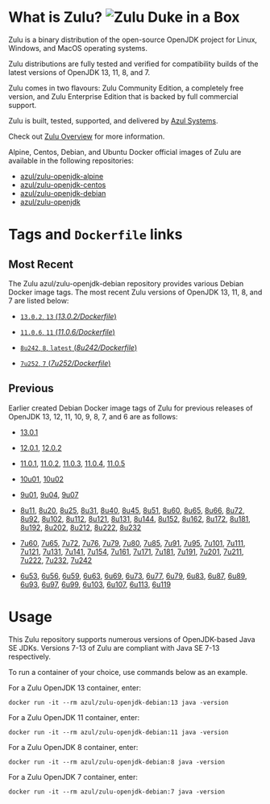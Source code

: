 What is Zulu? ![Zulu Duke in a Box][1]
======================================

Zulu is a binary distribution of the open-source OpenJDK project for Linux, Windows, and MacOS operating systems.

Zulu distributions are fully tested and verified for compatibility builds of the latest versions of OpenJDK 13, 11, 8, and 7.

Zulu comes in two flavours: Zulu Community Edition, a completely free version, and Zulu Enterprise Edition that is backed by full commercial support.

Zulu is built, tested, supported, and delivered by [Azul Systems][2].

Check out [Zulu Overview][3] for more information.

Alpine, Centos, Debian, and Ubuntu Docker official images of Zulu are available in the following repositories:

  * [azul/zulu-openjdk-alpine][4]
  * [azul/zulu-openjdk-centos][5]
  * [azul/zulu-openjdk-debian][6]
  * [azul/zulu-openjdk][7]

Tags and `Dockerfile` links
===========================

Most Recent
-----------

The Zulu azul/zulu-openjdk-debian repository provides various Debian Docker image tags. The most recent Zulu versions of OpenJDK 13, 11, 8, and 7 are listed below:

 * [`13.0.2`, `13` (*13.0.2/Dockerfile*)][93]

 * [`11.0.6`, `11` (*11.0.6/Dockerfile*)][85]

 * [`8u242`, `8`, `latest` (*8u242/Dockerfile*)][53]

 * [`7u252`, `7` (*7u252/Dockerfile*)][28]

Previous
--------

Earlier created Debian Docker image tags of Zulu for previous releases of OpenJDK 13, 12, 11, 10, 9, 8, 7, and 6 are as follows:

* [13.0.1][94]

* [12.0.1][91], [12.0.2][92]

* [11.0.1][86], [11.0.2][87], [11.0.3][88], [11.0.4][89], [11.0.5][90]

* [10u01][83], [10u02][84]

* [9u01][80], [9u04][81], [9u07][82]

* [8u11][54], [8u20][55], [8u25][56], [8u31][57], [8u40][58], [8u45][59], [8u51][60], [8u60][61], [8u65][62], [8u66][63], [8u72][64], [8u92][65], [8u102][66], [8u112][67], [8u121][68], [8u131][69], [8u144][70], [8u152][71], [8u162][72], [8u172][73], [8u181][74], [8u192][75], [8u202][76], [8u212][77], [8u222][78], [8u232][79]

* [7u60][29], [7u65][30], [7u72][31], [7u76][32], [7u79][33], [7u80][34], [7u85][35], [7u91][36], [7u95][37], [7u101][38], [7u111][39], [7u121][40], [7u131][41], [7u141][42], [7u154][43], [7u161][44], [7u171][45], [7u181][46], [7u191][47], [7u201][48], [7u211][49], [7u222][50], [7u232][51], [7u242][52]

* [6u53][10], [6u56][11], [6u59][12], [6u63][13], [6u69][14], [6u73][15], [6u77][16], [6u79][17], [6u83][18], [6u87][19], [6u89][20], [6u93][21], [6u97][22], [6u99][23], [6u103][24], [6u107][25], [6u113][26], [6u119][27]

Usage
=====

This Zulu repository supports numerous versions of OpenJDK-based Java SE JDKs. Versions 7-13 of Zulu are compliant with Java SE 7-13 respectively.

To run a container of your choice, use commands below as an example.

For a Zulu OpenJDK 13 container, enter:

    docker run -it --rm azul/zulu-openjdk-debian:13 java -version

For a Zulu OpenJDK 11 container, enter:

    docker run -it --rm azul/zulu-openjdk-debian:11 java -version

For a Zulu OpenJDK 8 container, enter:

    docker run -it --rm azul/zulu-openjdk-debian:8 java -version

For a Zulu OpenJDK 7 container, enter:

    docker run -it --rm azul/zulu-openjdk-debian:7 java -version

  [1]: https://www.azul.com/files/ZuluDocker60.gif
  [2]: http://www.azul.com/zulu
  [3]: https://www.azul.com/products/zulu-enterprise
  [4]: https://hub.docker.com/r/azul/zulu-openjdk-alpine
  [5]: https://hub.docker.com/r/azul/zulu-openjdk-centos
  [6]: https://hub.docker.com/r/azul/zulu-openjdk-debian
  [7]: https://hub.docker.com/r/azul/zulu-openjdk

  [10]: https://github.com/zulu-openjdk/zulu-openjdk/blob/master/debian/6u53-6.5.0.2/Dockerfile
  [11]: https://github.com/zulu-openjdk/zulu-openjdk/blob/master/debian/6u56-6.6.0.1/Dockerfile
  [12]: https://github.com/zulu-openjdk/zulu-openjdk/blob/master/debian/6u59-6.7.0.2/Dockerfile
  [13]: https://github.com/zulu-openjdk/zulu-openjdk/blob/master/debian/6u63-6.8.0.1/Dockerfile
  [14]: https://github.com/zulu-openjdk/zulu-openjdk/blob/master/debian/6u69-6.9.0.3/Dockerfile
  [15]: https://github.com/zulu-openjdk/zulu-openjdk/blob/master/debian/6u73-6.10.0.3/Dockerfile
  [16]: https://github.com/zulu-openjdk/zulu-openjdk/blob/master/debian/6u77-6.11.0.2/Dockerfile
  [17]: https://github.com/zulu-openjdk/zulu-openjdk/blob/master/debian/6u79-6.12.0.2/Dockerfile
  [18]: https://github.com/zulu-openjdk/zulu-openjdk/blob/master/debian/6u83-6.13.0.3/Dockerfile
  [19]: https://github.com/zulu-openjdk/zulu-openjdk/blob/master/debian/6u87-6.14.0.1/Dockerfile
  [20]: https://github.com/zulu-openjdk/zulu-openjdk/blob/master/debian/6u89-6.15.0.1/Dockerfile
  [21]: https://github.com/zulu-openjdk/zulu-openjdk/blob/master/debian/6u93-6.16.0.1/Dockerfile
  [22]: https://github.com/zulu-openjdk/zulu-openjdk/blob/master/debian/6u97-6.17.0.1/Dockerfile
  [23]: https://github.com/zulu-openjdk/zulu-openjdk/blob/master/debian/6u99-6.18.0.3/Dockerfile
  [24]: https://github.com/zulu-openjdk/zulu-openjdk/blob/master/debian/6u103-6.19.0.1/Dockerfile
  [25]: https://github.com/zulu-openjdk/zulu-openjdk/blob/master/debian/6u107-6.20.0.1/Dockerfile
  [26]: https://github.com/zulu-openjdk/zulu-openjdk/blob/master/debian/6u113-6.21.0.3/Dockerfile
  [27]: https://github.com/zulu-openjdk/zulu-openjdk/blob/master/debian/6u119-6.22.0.3/Dockerfile
  [28]: https://github.com/zulu-openjdk/zulu-openjdk/blob/master/debian/7u252-7.36.0.5/Dockerfile
  [29]: https://github.com/zulu-openjdk/zulu-openjdk/blob/master/debian/7u60-7.5.0.1/Dockerfile
  [30]: https://github.com/zulu-openjdk/zulu-openjdk/blob/master/debian/7u65-7.6.0.1/Dockerfile
  [31]: https://github.com/zulu-openjdk/zulu-openjdk/blob/master/debian/7u72-7.7.0.1/Dockerfile
  [32]: https://github.com/zulu-openjdk/zulu-openjdk/blob/master/debian/7u76-7.8.0.3/Dockerfile
  [33]: https://github.com/zulu-openjdk/zulu-openjdk/blob/master/debian/7u79-7.9.0.2/Dockerfile
  [34]: https://github.com/zulu-openjdk/zulu-openjdk/blob/master/debian/7u80-7.10.0.1/Dockerfile
  [35]: https://github.com/zulu-openjdk/zulu-openjdk/blob/master/debian/7u85-7.11.0.3/Dockerfile
  [36]: https://github.com/zulu-openjdk/zulu-openjdk/blob/master/debian/7u91-7.12.0.3/Dockerfile
  [37]: https://github.com/zulu-openjdk/zulu-openjdk/blob/master/debian/7u95-7.13.0.1/Dockerfile
  [38]: https://github.com/zulu-openjdk/zulu-openjdk/blob/master/debian/7u101-7.14.0.5/Dockerfile
  [39]: https://github.com/zulu-openjdk/zulu-openjdk/blob/master/debian/7u111-7.15.0.1/Dockerfile
  [40]: https://github.com/zulu-openjdk/zulu-openjdk/blob/master/debian/7u121-7.16.0.1/Dockerfile
  [41]: https://github.com/zulu-openjdk/zulu-openjdk/blob/master/debian/7u131-7.17.0.5/Dockerfile
  [42]: https://github.com/zulu-openjdk/zulu-openjdk/blob/master/debian/7u141-7.18.0.3/Dockerfile
  [43]: https://github.com/zulu-openjdk/zulu-openjdk/blob/master/debian/7u154-7.20.0.3/Dockerfile
  [44]: https://github.com/zulu-openjdk/zulu-openjdk/blob/master/debian/7u161-7.21.0.3/Dockerfile
  [45]: https://github.com/zulu-openjdk/zulu-openjdk/blob/master/debian/7u171-7.22.0.3/Dockerfile
  [46]: https://github.com/zulu-openjdk/zulu-openjdk/blob/master/debian/7u181-7.23.0.1/Dockerfile
  [47]: https://github.com/zulu-openjdk/zulu-openjdk/blob/master/debian/7u191-7.24.0.1/Dockerfile
  [48]: https://github.com/zulu-openjdk/zulu-openjdk/blob/master/debian/7u201-7.25.0.5/Dockerfile
  [49]: https://github.com/zulu-openjdk/zulu-openjdk/blob/master/debian/7u211-7.27.0.1/Dockerfile
  [50]: https://github.com/zulu-openjdk/zulu-openjdk/blob/master/debian/7u222-7.29.0.5/Dockerfile
  [51]: https://github.com/zulu-openjdk/zulu-openjdk/blob/master/debian/7u232-7.31.0.5/Dockerfile
  [52]: https://github.com/zulu-openjdk/zulu-openjdk/blob/master/debian/7u242-7.34.0.5/Dockerfile
  [53]: https://github.com/zulu-openjdk/zulu-openjdk/blob/master/debian/8u242-8.44.0.11/Dockerfile
  [54]: https://github.com/zulu-openjdk/zulu-openjdk/blob/master/debian/8u11-8.2.0.1/Dockerfile
  [55]: https://github.com/zulu-openjdk/zulu-openjdk/blob/master/debian/8u20-8.3.0.1/Dockerfile
  [56]: https://github.com/zulu-openjdk/zulu-openjdk/blob/master/debian/8u25-8.4.0.1/Dockerfile
  [57]: https://github.com/zulu-openjdk/zulu-openjdk/blob/master/debian/8u31-8.5.0.1/Dockerfile
  [58]: https://github.com/zulu-openjdk/zulu-openjdk/blob/master/debian/8u40-8.6.0.1/Dockerfile
  [59]: https://github.com/zulu-openjdk/zulu-openjdk/blob/master/debian/8u45-8.7.0.5/Dockerfile
  [60]: https://github.com/zulu-openjdk/zulu-openjdk/blob/master/debian/8u51-8.8.0.3/Dockerfile
  [61]: https://github.com/zulu-openjdk/zulu-openjdk/blob/master/debian/8u60-8.9.0.4/Dockerfile
  [62]: https://github.com/zulu-openjdk/zulu-openjdk/blob/master/debian/8u65-8.10.0.1/Dockerfile
  [63]: https://github.com/zulu-openjdk/zulu-openjdk/blob/master/debian/8u66-8.11.0.1/Dockerfile
  [64]: https://github.com/zulu-openjdk/zulu-openjdk/blob/master/debian/8u72-8.13.0.5/Dockerfile
  [65]: https://github.com/zulu-openjdk/zulu-openjdk/blob/master/debian/8u92-8.15.0.1/Dockerfile
  [66]: https://github.com/zulu-openjdk/zulu-openjdk/blob/master/debian/8u102-8.17.0.3/Dockerfile
  [67]: https://github.com/zulu-openjdk/zulu-openjdk/blob/master/debian/8u112-8.19.0.1/Dockerfile
  [68]: https://github.com/zulu-openjdk/zulu-openjdk/blob/master/debian/8u121-8.20.0.5/Dockerfile
  [69]: https://github.com/zulu-openjdk/zulu-openjdk/blob/master/debian/8u131-8.21.0.1/Dockerfile
  [70]: https://github.com/zulu-openjdk/zulu-openjdk/blob/master/debian/8u144-8.23.0.3/Dockerfile
  [71]: https://github.com/zulu-openjdk/zulu-openjdk/blob/master/debian/8u152-8.25.0.1/Dockerfile
  [72]: https://github.com/zulu-openjdk/zulu-openjdk/blob/master/debian/8u162-8.27.0.7/Dockerfile
  [73]: https://github.com/zulu-openjdk/zulu-openjdk/blob/master/debian/8u172-8.30.0.1/Dockerfile
  [74]: https://github.com/zulu-openjdk/zulu-openjdk/blob/master/debian/8u181-8.31.0.1/Dockerfile
  [75]: https://github.com/zulu-openjdk/zulu-openjdk/blob/master/debian/8u192-8.33.0.1/Dockerfile
  [76]: https://github.com/zulu-openjdk/zulu-openjdk/blob/master/debian/8u202-8.36.0.1/Dockerfile
  [77]: https://github.com/zulu-openjdk/zulu-openjdk/blob/master/debian/8u212-8.38.0.13/Dockerfile
  [78]: https://github.com/zulu-openjdk/zulu-openjdk/blob/master/debian/8u222-8.40.0.25/Dockerfile
  [79]: https://github.com/zulu-openjdk/zulu-openjdk/blob/master/debian/8u232-8.42.0.23/Dockerfile
  [80]: https://github.com/zulu-openjdk/zulu-openjdk/blob/master/debian/9u01-9.0.1.3/Dockerfile
  [81]: https://github.com/zulu-openjdk/zulu-openjdk/blob/master/debian/9u04-9.0.4.1/Dockerfile
  [82]: https://github.com/zulu-openjdk/zulu-openjdk/blob/master/debian/9u07-9.0.7.1/Dockerfile
  [83]: https://github.com/zulu-openjdk/zulu-openjdk/blob/master/debian/10u01-10.2/Dockerfile
  [84]: https://github.com/zulu-openjdk/zulu-openjdk/blob/master/debian/10u02-10.3/Dockerfile
  [85]: https://github.com/zulu-openjdk/zulu-openjdk/blob/master/debian/11.0.6-11.37/Dockerfile
  [86]: https://github.com/zulu-openjdk/zulu-openjdk/blob/master/debian/11.0.1-11.2/Dockerfile
  [87]: https://github.com/zulu-openjdk/zulu-openjdk/blob/master/debian/11.0.2-11.29/Dockerfile
  [88]: https://github.com/zulu-openjdk/zulu-openjdk/blob/master/debian/11.0.3-11.31/Dockerfile
  [89]: https://github.com/zulu-openjdk/zulu-openjdk/blob/master/debian/11.0.4-11.33/Dockerfile
  [90]: https://github.com/zulu-openjdk/zulu-openjdk/blob/master/debian/11.0.5-11.35/Dockerfile
  [91]: https://github.com/zulu-openjdk/zulu-openjdk/blob/master/debian/12.0.1-12.2/Dockerfile
  [92]: https://github.com/zulu-openjdk/zulu-openjdk/blob/master/debian/12.0.2-12.3/Dockerfile
  [93]: https://github.com/zulu-openjdk/zulu-openjdk/blob/master/debian/13.0.2-13.29/Dockerfile
  [94]: https://github.com/zulu-openjdk/zulu-openjdk/blob/master/debian/13.0.1-13.28/Dockerfile